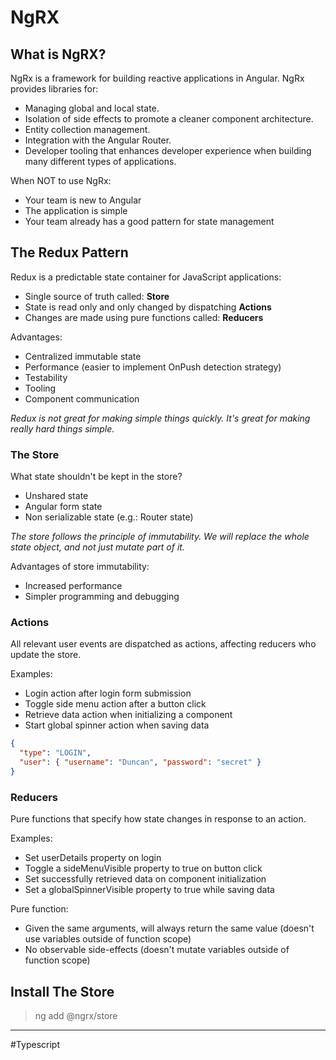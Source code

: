 # NgRX
## What is NgRX?
NgRx is a framework for building reactive applications in Angular. NgRx provides libraries for:

- Managing global and local state.
- Isolation of side effects to promote a cleaner component architecture.
- Entity collection management.
- Integration with the Angular Router.
- Developer tooling that enhances developer experience when building many different types of applications.

When NOT to use NgRx:

- Your team is new to Angular
- The application is simple
- Your team already has a good pattern for state management

## The Redux Pattern
Redux is a predictable state container for JavaScript applications:

- Single source of truth called: **Store**
- State is read only and only changed by dispatching **Actions**
- Changes are made using pure functions called: **Reducers**

Advantages:

- Centralized immutable state
- Performance (easier to implement OnPush detection strategy)
- Testability
- Tooling
- Component communication

_Redux is not great for making simple things quickly. It's great for making really hard things simple._

### The Store
What state shouldn't be kept in the store?

- Unshared state
- Angular form state
- Non serializable state (e.g.: Router state)

_The store follows the principle of immutability. We will replace the whole state object, and not just mutate part of it._

Advantages of store immutability:

- Increased performance
- Simpler programming and debugging

### Actions
All relevant user events are dispatched as actions, affecting reducers who update the store.

Examples:

- Login action after login form submission
- Toggle side menu action after a button click
- Retrieve data action when initializing a component
- Start global spinner action when saving data

```json
{
  "type": "LOGIN",
  "user": { "username": "Duncan", "password": "secret" }
}
```

### Reducers
Pure functions that specify how state changes in response to an action.

Examples:

- Set userDetails property on login
- Toggle a sideMenuVisible property to true on button click
- Set successfully retrieved data on component initialization
- Set a globalSpinnerVisible property to true while saving data

Pure function:

- Given the same arguments, will always return the same value (doesn't use variables outside of function scope)
- No observable side-effects (doesn't mutate variables outside of function scope)

## Install The Store
> ng add @ngrx/store



---
#Typescript 